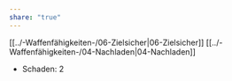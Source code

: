 ```yaml
---
share: "true"
---
```

[[../-Waffenfähigkeiten-/06-Zielsicher|06-Zielsicher]] [[../-Waffenfähigkeiten-/04-Nachladen|04-Nachladen]]  
  
- Schaden: 2